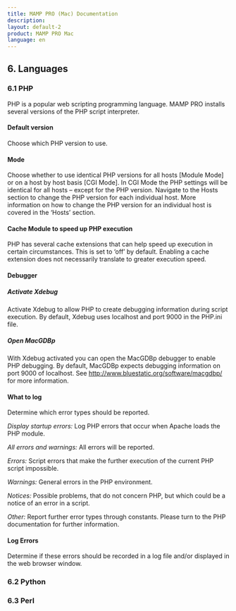```yaml
---
title: MAMP PRO (Mac) Documentation
description: 
layout: default-2
product: MAMP PRO Mac
language: en
---
```


## 6. Languages

### 6.1 PHP

PHP is a popular web scripting programming language. MAMP PRO installs several versions of the PHP script interpreter.

#### Default version

Choose which PHP version to use.

#### Mode

Choose whether to use identical PHP versions for all hosts [Module Mode] or on a host by host basis [CGI Mode]. In CGI Mode the PHP settings will be identical for all hosts – except for the PHP version. Navigate to the Hosts section to change the PHP version for each individual host. More information on how to change the PHP version for an individual host is covered in the ‘Hosts’ section.

#### Cache Module to speed up PHP execution

PHP has several cache extensions that can help speed up execution in certain circumstances. This is set to ‘off’ by default. Enabling a cache extension does not necessarily translate to greater execution speed.

#### Debugger

##### Activate Xdebug

Activate Xdebug to allow PHP to create debugging information during script execution. By default, Xdebug uses localhost and port 9000 in the PHP.ini file.

##### Open MacGDBp

With Xdebug activated you can open the MacGDBp debugger to enable PHP debugging. By default, MacGDBp expects debugging information on port 9000 of localhost. See http://www.bluestatic.org/software/macgdbp/ for more information.

#### What to log

Determine which error types should be reported.

_Display startup errors:_ Log PHP errors that occur when Apache loads the PHP module. 

_All errors and warnings:_ All errors will be reported.

_Errors:_ Script errors that make the further execution of the current PHP script impossible.

_Warnings:_ General errors in the PHP environment.

_Notices:_ Possible problems, that do not concern PHP, but which could be a notice of an error in a script.

_Other:_ Report further error types through constants. Please turn to the PHP documentation for further information.

#### Log Errors

Determine if these errors should be recorded in a log file and/or displayed in the web browser window.

### 6.2 Python

### 6.3 Perl


